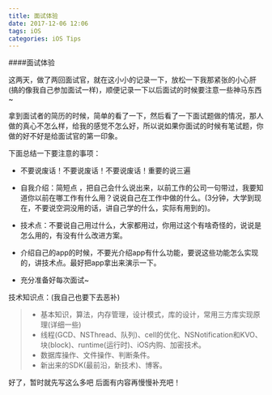 ```yaml
---
title: 面试体验
date: 2017-12-06 12:06
tags: iOS
categories: iOS Tips
---
```


####面试体验

这两天，做了两回面试官，就在这小小的记录一下，放松一下我那紧张的小心肝(搞的像我自己参加面试一样)，顺便记录一下以后面试的时候要注意一些神马东西~

拿到面试者的简历的时候，简单的看了一下，然后看了一下面试题做的情况，那人做的真心不怎么样，给我的感觉不怎么好，所以说如果你面试的时候有笔试题，你做的好不好是给面试官的第一印象。

下面总结一下要注意的事项：

<!-- more -->

- 不要说废话！不要说废话！不要说废话！重要的说三遍

- 自我介绍：简短点 ，把自己会什么说出来，以前工作的公司一句带过，我要知道你以前在哪工作有什么用？说说自己在工作中做的什么。(3分钟，大学到现在，不要说空洞没用的话，讲自己学的什么，实际有用到的)。

- 技术点：不要说自己用过什么，大家都用过，你用过这个有啥奇怪的，说说是怎么用的，有没有什么改进方案。

- 介绍自己的app的时候，不要光介绍app有什么功能，要说这些功能怎么实现的，讲技术点。最好把app拿出来演示一下。

- 充分准备好每次面试~

技术知识点：(我自己也要下去恶补)

>- 基本知识，算法，内存管理，设计模式，库的设计，常用三方库实现原理(详细一些)
>- 线程(GCD、NSThread、队列)、cell的优化、NSNotification和KVO、块(block)、runtime(运行时)、iOS内购、加密技术。
>- 数据库操作、文件操作、判断条件。
>- 新出来的SDK(最前沿，新技术)、博客。


好了，暂时就先写这么多吧
后面有内容再慢慢补充吧！